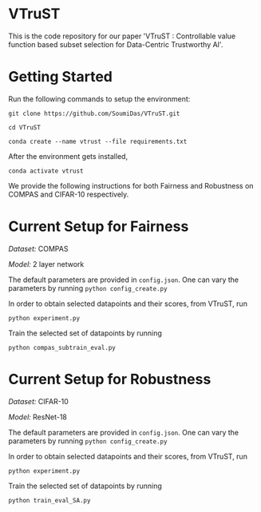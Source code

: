 # VTruST

This is the code repository for our paper 'VTruST : Controllable value function based subset selection for Data-Centric Trustworthy AI'.

# Getting Started

Run the following commands to setup the environment:

```
git clone https://github.com/SoumiDas/VTruST.git

cd VTruST

conda create --name vtrust --file requirements.txt
```

After the environment gets installed,

```
conda activate vtrust
```

We provide the following instructions for both Fairness and Robustness on COMPAS and CIFAR-10 respectively.

# Current Setup for Fairness

<i>Dataset:</i> COMPAS

<i>Model:</i> 2 layer network

The default parameters are provided in ```config.json```. One can vary the parameters by running ```python config_create.py```

In order to obtain selected datapoints and their scores, from VTruST, run

```python experiment.py```

Train the selected set of datapoints by running

```python compas_subtrain_eval.py```

# Current Setup for Robustness

<i>Dataset:</i> CIFAR-10

<i>Model:</i> ResNet-18

The default parameters are provided in ```config.json```. One can vary the parameters by running ```python config_create.py```

In order to obtain selected datapoints and their scores, from VTruST, run

```python experiment.py```

Train the selected set of datapoints by running

```python train_eval_SA.py```
